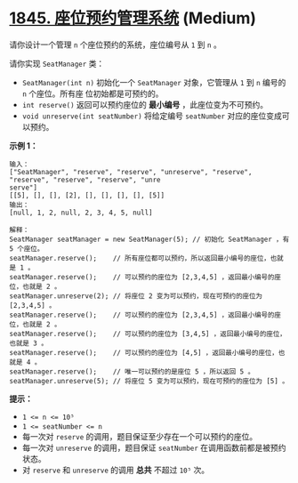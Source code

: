 # [1845. 座位预约管理系统][link] (Medium)

[link]: https://leetcode.cn/problems/seat-reservation-manager/

请你设计一个管理 `n` 个座位预约的系统，座位编号从 `1` 到 `n` 。

请你实现 `SeatManager` 类：

- `SeatManager(int n)` 初始化一个 `SeatManager` 对象，它管理从 `1` 到 `n` 编号的 `n` 个座位。所有座
位初始都是可预约的。
- `int reserve()` 返回可以预约座位的 **最小编号** ，此座位变为不可预约。
- `void unreserve(int seatNumber)` 将给定编号 `seatNumber` 对应的座位变成可以预约。

**示例 1：**

```
输入：
["SeatManager", "reserve", "reserve", "unreserve", "reserve", "reserve", "reserve", "reserve", "unre
serve"]
[[5], [], [], [2], [], [], [], [], [5]]
输出：
[null, 1, 2, null, 2, 3, 4, 5, null]

解释：
SeatManager seatManager = new SeatManager(5); // 初始化 SeatManager ，有 5 个座位。
seatManager.reserve();    // 所有座位都可以预约，所以返回最小编号的座位，也就是 1 。
seatManager.reserve();    // 可以预约的座位为 [2,3,4,5] ，返回最小编号的座位，也就是 2 。
seatManager.unreserve(2); // 将座位 2 变为可以预约，现在可预约的座位为 [2,3,4,5] 。
seatManager.reserve();    // 可以预约的座位为 [2,3,4,5] ，返回最小编号的座位，也就是 2 。
seatManager.reserve();    // 可以预约的座位为 [3,4,5] ，返回最小编号的座位，也就是 3 。
seatManager.reserve();    // 可以预约的座位为 [4,5] ，返回最小编号的座位，也就是 4 。
seatManager.reserve();    // 唯一可以预约的是座位 5 ，所以返回 5 。
seatManager.unreserve(5); // 将座位 5 变为可以预约，现在可预约的座位为 [5] 。
```

**提示：**

- `1 <= n <= 10⁵`
- `1 <= seatNumber <= n`
- 每一次对 `reserve` 的调用，题目保证至少存在一个可以预约的座位。
- 每一次对 `unreserve` 的调用，题目保证 `seatNumber` 在调用函数前都是被预约状态。
- 对 `reserve` 和 `unreserve` 的调用 **总共** 不超过 `10⁵` 次。
